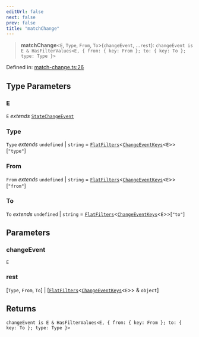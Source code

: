 ```yaml
---
editUrl: false
next: false
prev: false
title: "matchChange"
---
```


> **matchChange**\<`E`, `Type`, `From`, `To`\>(`changeEvent`, ...`rest`): `changeEvent is E & HasFilterValues<E, { from: { key: From }; to: { key: To }; type: Type }>`

Defined in: [match-change.ts:26](https://github.com/WinstonFassett/matchina/blob/2d22b2187dda803854f54b63fe09d04bd833387d/src/match-change.ts#L26)

## Type Parameters

### E

`E` *extends* [`StateChangeEvent`](/docs/src/content/docs/reference/type-aliases/statechangeevent/)

### Type

`Type` *extends* `undefined` \| `string` = [`FlatFilters`](/docs/src/content/docs/reference/type-aliases/flatfilters/)\<[`ChangeEventKeys`](/docs/src/content/docs/reference/type-aliases/changeeventkeys/)\<`E`\>\>\[`"type"`\]

### From

`From` *extends* `undefined` \| `string` = [`FlatFilters`](/docs/src/content/docs/reference/type-aliases/flatfilters/)\<[`ChangeEventKeys`](/docs/src/content/docs/reference/type-aliases/changeeventkeys/)\<`E`\>\>\[`"from"`\]

### To

`To` *extends* `undefined` \| `string` = [`FlatFilters`](/docs/src/content/docs/reference/type-aliases/flatfilters/)\<[`ChangeEventKeys`](/docs/src/content/docs/reference/type-aliases/changeeventkeys/)\<`E`\>\>\[`"to"`\]

## Parameters

### changeEvent

`E`

### rest

\[`Type`, `From`, `To`\] | \[[`FlatFilters`](/docs/src/content/docs/reference/type-aliases/flatfilters/)\<[`ChangeEventKeys`](/docs/src/content/docs/reference/type-aliases/changeeventkeys/)\<`E`\>\> & `object`\]

## Returns

`changeEvent is E & HasFilterValues<E, { from: { key: From }; to: { key: To }; type: Type }>`
